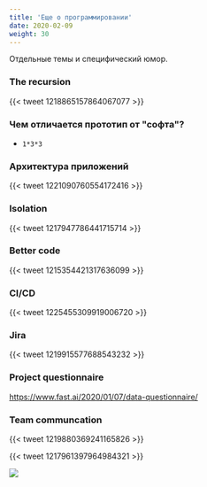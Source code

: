 ```yaml
---
title: 'Еще о программировании'
date: 2020-02-09
weight: 30
---
```


Отдельные темы и специфический юмор.

<!--more-->

### The recursion 

{{< tweet 1218865157864067077 >}}

### Чем отличается прототип от "софта"?

- `1*3*3`

### Архитектура приложений

{{< tweet 1221090760554172416 >}}

### Isolation

{{< tweet 1217947786441715714 >}}

### Better code

{{< tweet 1215354421317636099 >}}

### CI/CD

{{< tweet 1225455309919006720 >}}

### Jira

{{< tweet 1219915577688543232 >}}

### Project questionnaire

<https://www.fast.ai/2020/01/07/data-questionnaire/>

### Team communcation

{{< tweet 1219880369241165826 >}}

{{< tweet 1217961397964984321 >}}

![](https://pbs.twimg.com/media/EOGLTjHXkAAwwdB?format=jpg&name=small)
